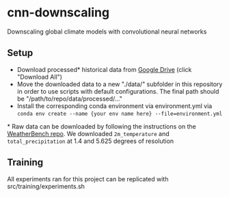 # cnn-downscaling
Downscaling global climate models with convolutional neural networks

## Setup
 * Download processed* historical data from [Google Drive](https://drive.google.com/drive/folders/1_ML9zY6t6W4jSg7jzN8SpERxfkVZBSBJ?usp=sharing) (click "Download All")
 * Move the downloaded data to a new "./data/" subfolder in this repository in order to use scripts with default configurations. The final path should be "/path/to/repo/data/processed/..."
 * Install the corresponding conda environment via environment.yml via `conda env create --name {your env name here} --file=environment.yml`

\* Raw data can be downloaded by following the instructions on the [WeatherBench repo](https://github.com/pangeo-data/WeatherBench#download-the-data). We downloaded `2m_temperature` and `total_precipitation` at 1.4 and 5.625 degrees of resolution


## Training
All experiments ran for this project can be replicated with src/training/experiments.sh
